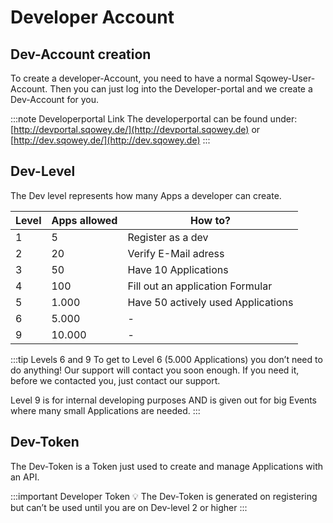 # Developer Account

## Dev-Account creation

To create a developer-Account, you need to have a normal Sqowey-User-Account.
Then you can just log into the Developer-portal and we create a Dev-Account for you.

:::note Developerportal Link
The developerportal can be found under: [http://devportal.sqowey.de/](http://devportal.sqowey.de) or [http://dev.sqowey.de/](http://dev.sqowey.de)
:::

## Dev-Level

The Dev level represents how many Apps a developer can create. 

| Level | Apps allowed | How to? |
| --- | --- | --- |
| 1 | 5 | Register as a dev |
| 2 | 20 | Verify E-Mail adress |
| 3 | 50 | Have 10 Applications |
| 4 | 100 | Fill out an application Formular |
| 5 | 1.000 | Have 50 actively used Applications |
| 6 | 5.000 | - |
| 9 | 10.000 | - |

:::tip Levels 6 and 9
To get to Level 6 (5.000 Applications) you don’t need to do anything! Our support will contact you soon enough. If you need it, before we contacted you, just contact our support.

Level 9 is for internal developing purposes AND is given out for big Events where many small Applications are needed.
:::

## Dev-Token

The Dev-Token is a Token just used to create and manage Applications with an API.

:::important Developer Token
💡 The Dev-Token is generated on registering but can’t be used until you are on Dev-level 2 or higher
:::